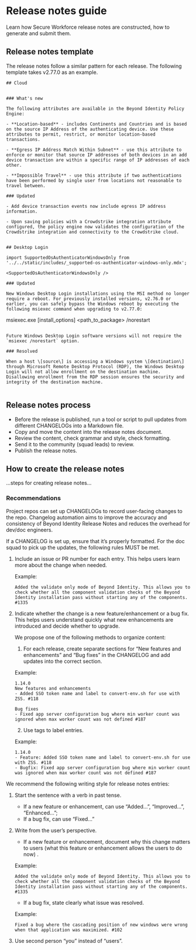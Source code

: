 # Release notes guide

Learn how Secure Workforce release notes are constructed, how to generate and submit them. 

## Release notes template

The release notes follow a similar pattern for each release. The following template takes v2.77.0 as an example. 

```
## Cloud


### What's new

The following attributes are available in the Beyond Identity Policy Engine:

- **Location-based** - includes Continents and Countries and is based on the source IP Address of the authenticating device. Use these attributes to permit, restrict, or monitor location-based transactions.

- **Egress IP Address Match Within Subnet** - use this attribute to enforce or monitor that source IP addresses of both devices in an add device transaction are within a specific range of IP addresses of each other.

- **Impossible Travel** - use this attribute if two authentications have been performed by single user from locations not reasonable to travel between.

### Updated

- Add device transaction events now include egress IP address information.

- Upon saving policies with a Crowdstrike integration attribute configured, the policy engine now validates the configuration of the Crowdstrike integration and connectivity to the Crowdstrike cloud.


## Desktop Login

import SupportedOsAuthenticatorWindowsOnly from '../../static/includes/_supported-os-authenticator-windows-only.mdx';

<SupportedOsAuthenticatorWindowsOnly />

### Updated

New Windows Desktop Login installations using the MSI method no longer require a reboot. For previously installed versions, v2.76.0 or earlier, you can safely bypass the Windows reboot by executing the following msiexec command when upgrading to v2.77.0:

```
msiexec.exe [install_options] <path_to_package> /norestart
```

Future Windows Desktop Login software versions will not require the `msiexec /norestart` option.

### Resolved

When a host \[source\] is accessing a Windows system \[destination\] through Microsoft Remote Desktop Protocol (RDP), the Windows Desktop Login will not allow enrollment on the destination machine. Disallowing enrollment from the RDP session ensures the security and integrity of the destination machine.


```

## Release notes process

- Before the release is published, run a tool or script to pull updates from different CHANGELOGs into a Markdown file. 
- Copy and move the content into the release notes document. 
- Review the content, check grammar and style, check formatting. 
- Send it to the community (squad leads) to review. 
- Publish the release notes. 

## How to create the release notes

...steps for creating release notes...

### Recommendations

Project repos can set up CHANGELOGs to record user-facing changes to the repo. Changelog automation aims to improve the accuracy and consistency of Beyond Identity Release Notes and reduces the overhead for dev/doc engineers.

If a CHANGELOG is set up, ensure that it’s properly formatted. For the doc squad to pick up the updates, the following rules MUST be met. 

1. Include an issue or PR number for each entry. This helps users learn more about the change when needed. 

    Example: 
    ```
    Added the validate only mode of Beyond Identity. This allows you to check whether all the component validation checks of the Beyond Identity installation pass without starting any of the components. #1335 
    ```

2. Indicate whether the change is a new feature/enhancement or a bug fix.  This helps users understand quickly what new enhancements are introduced and decide whether to upgrade. 

    We propose one of the following methods to organize content:
    1) For each release, create separate sections for “New features and enhancements” and “Bug fixes” in the CHANGELOG and add updates into the correct section. 

    Example: 
    ```
    1.14.0 
    New features and enhancements
    - Added SSO token name and label to convert-env.sh for use with ZSS. #118 
    
    Bug fixes
    - Fixed app server configuration bug where min worker count was ignored when max worker count was not defined #187
    ```

   2) Use tags to label entries. 

   Example:
   ``` 
   1.14.0 
   - Feature: Added SSO token name and label to convert-env.sh for use with ZSS. #118 
   - Bugfix: Fixed app server configuration bug where min worker count was ignored when max worker count was not defined #187
   ```

We recommend the following writing style for release notes entries:

1. Start the sentence with a verb in past tense. 
   - If a new feature or enhancement, can use “Added...”, “Improved...”, “Enhanced...”;
   - If a bug fix, can use “Fixed...”
2. Write from the user’s perspective. 
    - If a new feature or enhancement, document why this change matters to users (what this feature or enhancement allows the users to do now) . 

    Example: 
    ```
    Added the validate only mode of Beyond Identity. This allows you to check whether all the component validation checks of the Beyond Identity installation pass without starting any of the components. #1335
    ```
   - If a bug fix, state clearly what issue was resolved. 

   Example: 
   ```
   Fixed a bug where the cascading position of new windows were wrong when that application was maximized. #102
   ```

3. Use second person “you” instead of “users”.
